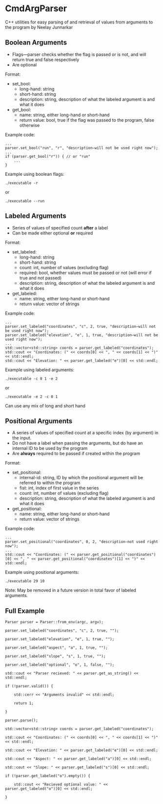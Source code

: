 # CmdArgParser
C++ utilities for easy parsing of and retrieval of values from arguments to the program by Neelay Junnarkar

## Boolean Arguments

* Flags—parser checks whether the flag is passed or is not, and will return true and false respectively
* Are optional

Format:

* set_bool:
	* long-hand: string
	* short-hand: string
	* description: string, description of what the labeled argument is and what it does
* get_bool:
	* name: string, either long-hand or short-hand
	* return value: bool, true if the flag was passed to the program, false otherwise

Example code:
```
...
parser.set_bool("run", "r", "description—will not be used right now");
...
if (parser.get_bool("r")) { // or "run"
	...
}
```
Example using boolean flags:
```
./executable -r
```
or
```
./executable --run
```

## Labeled Arguments

* Series of values of specified count **after** a label
* Can be made either optional **or** required

Format:

* set_labeled:
	* long-hand: string
	* short-hand: string
	* count: int, number of values (excluding flag)
	* required: bool, whether values must be passed or not (will error if true and not passed)
	* description: string, description of what the labeled argument is and what it does
* get_labeled:
	* name: string, either long-hand or short-hand
	* return value: vector of strings
	
Example code:
```
...
parser.set_labeled("coordinates", "c", 2, true, "description—will not be used right now");
parser.set_labeled("elevation", "e", 1, true, "description—will not be used right now");
...
std::vector<std::string> coords = parser.get_labeled("coordinates");
std::cout << "Coordinates: (" << coords[0] << ", " << coords[1] << ")" << std::endl;
std::cout << "Elevation: " << parser.get_labeled("e")[0] << std::endl;
```

Example using labeled arguments:
```
./executable -c 0 1 -e 2
```
or 
```
./executable -e 2 -c 0 1
```
Can use any mix of long and short hand

## Positional Arguments

* A series of values of specified count at a specific index (by argument) in the input.
* Do not have a label when passing the arguments, but do have an internal ID to be used by the program
* Are **always** required to be passed if created within the program

Format:

* set_positional:
	* internal-id: string, ID by which the positional argument will be referred to within the program
	* fist: int, index of first value in the series
	* count: int, number of values (excluding flag)
	* description: string, description of what the labeled argument is and what it does
* get_positional:
	* name: string, either long-hand or short-hand
	* return value: vector of strings

Example code:
```
...
parser.set_positional("coordinates", 0, 2, "description—not used right now");
...
std::cout << "Coordinates: (" << parser.get_positional("coordinates")[0] << ", " << parser.get_positional("coordinates")[1] << ")" << std::endl;
```
Example using positional arguments:
```
./executable 29 10
```

Note: May be removed in a future version in total favor of labeled arguments.

## Full Example

```
Parser parser = Parser::from_env(argc, argv);	

parser.set_labeled("coordinates", "c", 2, true, "");

parser.set_labeled("elevation", "e", 1, true, "");

parser.set_labeled("aspect", "a", 1, true, "");

parser.set_labeled("slope", "s", 1, true, "");

parser.set_labeled("optional", "o", 1, false, "");

std::cout << "Parser recieved: " << parser.get_as_string() << std::endl;

if (!parser.valid()) {

	std::cerr << "Arguments invalid" << std::endl;

	return 1;

}

parser.parse();

std::vector<std::string> coords = parser.get_labeled("coordinates");

std::cout << "Coordinates: (" << coords[0] << ", " << coords[1] << ")" << std::endl;

std::cout << "Elevation: " << parser.get_labeled("e")[0] << std::endl;

std::cout << "Aspect: " << parser.get_labeled("a")[0] << std::endl;

std::cout << "Slope: " << parser.get_labeled("s")[0] << std::endl;

if (!parser.get_labeled("o").empty()) {

	std::cout << "Recieved optional value: " << parser.get_labeled("o")[0] << std::endl;

}
```
